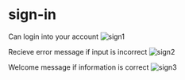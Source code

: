 # sign-in

Can login into your account 
![sign1](https://github.com/Dudura101/sign-in/assets/139543886/76887b3d-1035-4d53-a221-49ee80613150)

Recieve error message if input is incorrect
![sign2](https://github.com/Dudura101/sign-in/assets/139543886/9091c639-3e29-4208-bdfb-c6277eeb4888)

Welcome message if information is correct
![sign3](https://github.com/Dudura101/sign-in/assets/139543886/732d9f5b-4ceb-41cd-83c4-eac0e1b4e99d)

